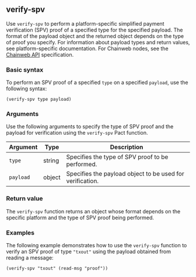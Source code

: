## verify-spv

Use `verify-spv` to perform a platform-specific simplified payment verification (SPV) proof of a specified type for the specified payload. 
The format of the payload object and the returned object depends on the type of proof you specify. 
For information about payload types and return values, see platform-specific documentation. 
For Chainweb nodes, see the [Chainweb API](/reference/chainweb-ref) specification.

### Basic syntax

To perform an SPV proof of a specified `type` on a specified `payload`, use the following syntax:

```pact
(verify-spv type payload)
```

### Arguments

Use the following arguments to specify the type of SPV proof and the payload for verification using the `verify-spv` Pact function.

| Argument | Type | Description |
| --- | --- | --- |
| `type` | string | Specifies the type of SPV proof to be performed. |
| `payload` | object | Specifies the payload object to be used for verification. |

### Return value

The `verify-spv` function returns an object whose format depends on the specific platform and the type of SPV proof being performed.

### Examples

The following example demonstrates how to use the `verify-spv` function to verify an SPV proof of type `"txout"` using the payload obtained from reading a message:

```pact
(verify-spv "txout" (read-msg "proof"))
```
